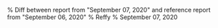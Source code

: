 % Diff between report from "September 07, 2020" and reference report from "September 06, 2020"
% Reffy
% September 07, 2020

